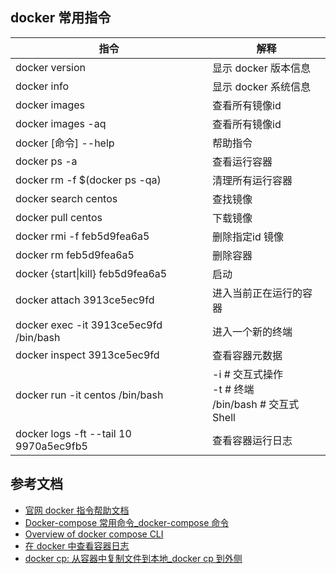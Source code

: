 ## docker 常用指令

| 指令                                    | 解释                                                              |
| --------------------------------------- | ----------------------------------------------------------------- |
| docker version                          | 显示 docker 版本信息                                              |
| docker info                             | 显示 docker 系统信息                                              |
| docker images                           | 查看所有镜像id                                                    |
| docker images -aq                       | 查看所有镜像id                                                    |
| docker [命令] --help                    | 帮助指令                                                          |
| docker ps -a                            | 查看运行容器                                                      |
| docker rm -f $(docker ps -qa)           | 清理所有运行容器                                                  |
| docker search centos                    | 查找镜像                                                          |
| docker pull centos                      | 下载镜像                                                          |
| docker rmi -f feb5d9fea6a5              | 删除指定id 镜像                                                   |
| docker rm feb5d9fea6a5                  | 删除容器                                                          |
| docker {start\|kill} feb5d9fea6a5       | 启动                                                              |
| docker attach 3913ce5ec9fd              | 进入当前正在运行的容器                                            |
| docker exec -it 3913ce5ec9fd /bin/bash  | 进入一个新的终端                                                  |
| docker inspect 3913ce5ec9fd             | 查看容器元数据                                                    |
| docker run -it centos /bin/bash<br />   | -i # 交互式操作</br> -t # 终端</br> /bin/bash # 交互式 Shell</br> |
| docker logs -ft --tail 10  9970a5ec9fb5 | 查看容器运行日志                                                  |

## 参考文档

- [官网 docker 指令帮助文档](https://docs.docker.com/engine/reference/commandline/docker/ "官网 docker 指令帮助文档")
- [Docker-compose 常用命令_docker-compose 命令](https://blog.csdn.net/qq_42267173/article/details/124687804)
- [Overview of docker compose CLI](https://docs.docker.com/compose/reference/)
- [在 docker 中查看容器日志](https://www.cnblogs.com/xwgli/p/13674414.html)
- [docker cp: 从容器中复制文件到本地_docker cp 到外侧](https://blog.csdn.net/qq_39378657/article/details/108995290)
